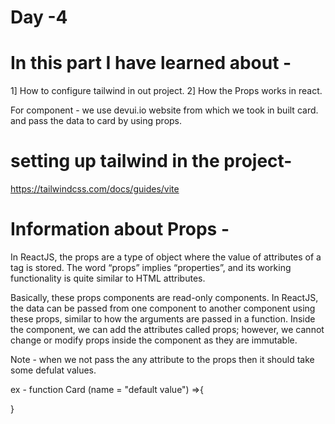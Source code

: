 # Day -4 

# In this part I have learned about -
1] How to configure tailwind in out project.
2] How the Props works in react.

For component - we use devui.io website from which we took in built card.
and pass the data to card by using props.

# setting up tailwind in the project-
https://tailwindcss.com/docs/guides/vite

# Information about Props -
In ReactJS, the props are a type of object where the value of attributes of a tag is stored. The word “props” implies “properties”, and its working functionality is quite similar to HTML attributes. 

Basically, these props components are read-only components. In ReactJS, the data can be passed from one component to another component using these props, similar to how the arguments are passed in a function. Inside the component, we can add the attributes called props; however, we cannot change or modify props inside the component as they are immutable. 

Note - when we not pass the any attribute to the props then it should take some 
defulat values.

ex - function Card (name = "default value") =>{
    
}